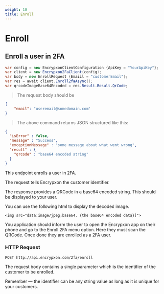 ```yaml
---
weight: 10
title: Enroll
---
```


# Enroll

## Enroll a user in 2FA

```csharp
var config = new EncrypxonClientConfiguration {ApiKey = "YourApiKey"};
var client = new Encrypxon2FaClient(config);
var body = new EnrollRequest {Emaiil = "customerEmail"};
var res = await client.Enroll2faAsync();
var qrcodeImageBase64Encoded = res.Result.Result.QrCode;
```

> The request body should be

```json
{
    "email": "useremail@somedomain.com"
}
```

> The above command returns JSON structured like this:

```json
{
  "isError" : false,
  "message" : "Success",
  "exceptionMessage" : "some message about what went wrong",
  "result" : {
    "qrcode" : "base64 encoded string"
  }
}
```

This endpoint enrolls a user in 2FA. 

The request tells Encrypxon the customer identifier.

The response provides a QRCode in a base64 encoded string. This should be displayed to your user.

You can use the following html to display the decoded image.

`
<img src="data:image/jpeg;base64, {the base64 encoded data}]">
`

You application should inform the user to open the Encrypxon app on their phone and go to the Enroll 2FA menu option. Here they must scan the QRCode. Once done they are enrolled as a 2FA user.

### HTTP Request

`POST http://api.encrypxon.com/2fa/enroll`

The request body contains a single parameter which is the identifier of the customer to be enrolled.


<aside class="success">
Remember — the identifier can be any string value as long as it is unique for your customers.
</aside>